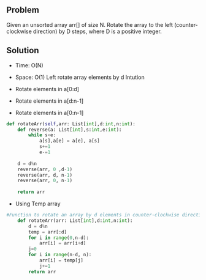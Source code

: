 Problem
-------

Given an unsorted array arr[] of size N. Rotate the array to the left (counter-clockwise direction) by D steps, where D is a positive integer. 

Solution
--------

- Time: O(N)
- Space: O(1)
Left rotate array elements by d
Intution

- Rotate elements in a[0:d]
- Rotate elements in a[d:n-1]
- Rotate elements in a[0:n-1]

```python
def rotateArr(self,arr: List[int],d:int,n:int):
    def reverse(a: List[int],s:int,e:int):
        while s<e:
            a[s],a[e] = a[e], a[s]
            s+=1
            e-=1
    
    d = d%n
    reverse(arr, 0 ,d-1)
    reverse(arr, d, n-1)
    reverse(arr, 0, n-1)
        
    return arr
```

- Using Temp array

```python
#Function to rotate an array by d elements in counter-clockwise direction. 
    def rotateArr(arr: List[int],d:int,n:int):
        d = d%n
        temp = arr[:d]
        for i in range(0,n-d):
            arr[i] = arr[i+d]
        j=0
        for i in range(n-d, n):
            arr[i] = temp[j]
            j+=1
        return arr
```